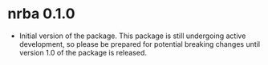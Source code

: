 # nrba 0.1.0

* Initial version of the package. This package is still undergoing active development, so please be prepared for potential breaking changes until version 1.0 of the package is released.
